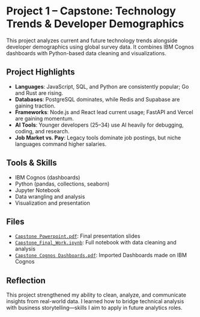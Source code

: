 # Project 1 – Capstone: Technology Trends & Developer Demographics

This project analyzes current and future technology trends alongside developer demographics using global survey data. It combines IBM Cognos dashboards with Python-based data cleaning and visualizations.

## Project Highlights

- **Languages**: JavaScript, SQL, and Python are consistently popular; Go and Rust are rising.
- **Databases**: PostgreSQL dominates, while Redis and Supabase are gaining traction.
- **Frameworks**: Node.js and React lead current usage; FastAPI and Vercel are gaining momentum.
- **AI Tools**: Younger developers (25–34) use AI heavily for debugging, coding, and research.
- **Job Market vs. Pay**: Legacy tools dominate job postings, but niche languages command higher salaries.

## Tools & Skills

- IBM Cognos (dashboards)
- Python (pandas, collections, seaborn)
- Jupyter Notebook
- Data wrangling and analysis
- Visualization and presentation

## Files

- [`Capstone Powerpoint.pdf`](Capstone%20Powerpoint.pdf): Final presentation slides
- [`Capstone_Final_Work.ipynb`](Capstone_Final_Work.ipynb): Full notebook with data cleaning and analysis
- [`Capstone Cognos Dashboards.pdf`](Capstone%20Cognos%20Dashboard.pdf): Imported Dashboards made on IBM Cognos


## Reflection

This project strengthened my ability to clean, analyze, and communicate insights from real-world data. I learned how to bridge technical analysis with business storytelling—skills I aim to apply in future analytics roles.
